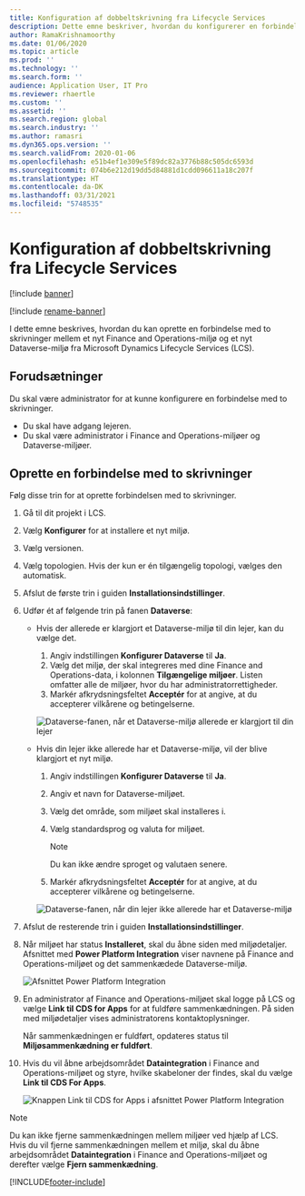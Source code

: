 ```yaml
---
title: Konfiguration af dobbeltskrivning fra Lifecycle Services
description: Dette emne beskriver, hvordan du konfigurerer en forbindelse med dobbeltskrivning fra Microsoft Dynamics Lifecycle Services (LCS).
author: RamaKrishnamoorthy
ms.date: 01/06/2020
ms.topic: article
ms.prod: ''
ms.technology: ''
ms.search.form: ''
audience: Application User, IT Pro
ms.reviewer: rhaertle
ms.custom: ''
ms.assetid: ''
ms.search.region: global
ms.search.industry: ''
ms.author: ramasri
ms.dyn365.ops.version: ''
ms.search.validFrom: 2020-01-06
ms.openlocfilehash: e51b4ef1e309e5f89dc82a3776b88c505dc6593d
ms.sourcegitcommit: 074b6e212d19dd5d84881d1cdd096611a18c207f
ms.translationtype: HT
ms.contentlocale: da-DK
ms.lasthandoff: 03/31/2021
ms.locfileid: "5748535"
---
```

# <a name="dual-write-setup-from-lifecycle-services"></a>Konfiguration af dobbeltskrivning fra Lifecycle Services

[!include [banner](../../includes/banner.md)]

[!include [rename-banner](~/includes/cc-data-platform-banner.md)]

I dette emne beskrives, hvordan du kan oprette en forbindelse med to skrivninger mellem et nyt Finance and Operations-miljø og et nyt Dataverse-miljø fra Microsoft Dynamics Lifecycle Services (LCS).

## <a name="prerequisites"></a>Forudsætninger

Du skal være administrator for at kunne konfigurere en forbindelse med to skrivninger.

+ Du skal have adgang lejeren.
+ Du skal være administrator i Finance and Operations-miljøer og Dataverse-miljøer.

## <a name="set-up-a-dual-write-connection"></a>Oprette en forbindelse med to skrivninger

Følg disse trin for at oprette forbindelsen med to skrivninger.

1. Gå til dit projekt i LCS.
2. Vælg **Konfigurer** for at installere et nyt miljø.
3. Vælg versionen. 
4. Vælg topologien. Hvis der kun er én tilgængelig topologi, vælges den automatisk.
5. Afslut de første trin i guiden **Installationsindstillinger**.
6. Udfør ét af følgende trin på fanen **Dataverse**:

    - Hvis der allerede er klargjort et Dataverse-miljø til din lejer, kan du vælge det.

        1. Angiv indstillingen **Konfigurer Dataverse** til **Ja**.
        2. Vælg det miljø, der skal integreres med dine Finance and Operations-data, i kolonnen **Tilgængelige miljøer**. Listen omfatter alle de miljøer, hvor du har administratorrettigheder.
        3. Markér afkrydsningsfeltet **Acceptér** for at angive, at du accepterer vilkårene og betingelserne.

        ![Dataverse-fanen, når et Dataverse-miljø allerede er klargjort til din lejer](../dual-write/media/lcs_setup_1.png)

    - Hvis din lejer ikke allerede har et Dataverse-miljø, vil der blive klargjort et nyt miljø.

        1. Angiv indstillingen **Konfigurer Dataverse** til **Ja**.
        2. Angiv et navn for Dataverse-miljøet.
        3. Vælg det område, som miljøet skal installeres i.
        4. Vælg standardsprog og valuta for miljøet.

            > [!NOTE]
            > Du kan ikke ændre sproget og valutaen senere.

        5. Markér afkrydsningsfeltet **Acceptér** for at angive, at du accepterer vilkårene og betingelserne.

        ![Dataverse-fanen, når din lejer ikke allerede har et Dataverse-miljø](../dual-write/media/lcs_setup_2.png)

7. Afslut de resterende trin i guiden **Installationsindstillinger**.
8. Når miljøet har status **Installeret**, skal du åbne siden med miljødetaljer. Afsnittet med **Power Platform Integration** viser navnene på Finance and Operations-miljøet og det sammenkædede Dataverse-miljø.

    ![Afsnittet Power Platform Integration](../dual-write/media/lcs_setup_3.png)

9. En administrator af Finance and Operations-miljøet skal logge på LCS og vælge **Link til CDS for Apps** for at fuldføre sammenkædningen. På siden med miljødetaljer vises administratorens kontaktoplysninger.

    Når sammenkædningen er fuldført, opdateres status til **Miljøsammenkædning er fuldført**.

10. Hvis du vil åbne arbejdsområdet **Dataintegration** i Finance and Operations-miljøet og styre, hvilke skabeloner der findes, skal du vælge **Link til CDS For Apps**.

    ![Knappen Link til CDS for Apps i afsnittet Power Platform Integration](../dual-write/media/lcs_setup_4.png)

> [!NOTE]
> Du kan ikke fjerne sammenkædningen mellem miljøer ved hjælp af LCS. Hvis du vil fjerne sammenkædningen mellem et miljø, skal du åbne arbejdsområdet **Dataintegration** i Finance and Operations-miljøet og derefter vælge **Fjern sammenkædning**.



[!INCLUDE[footer-include](../../../../includes/footer-banner.md)]